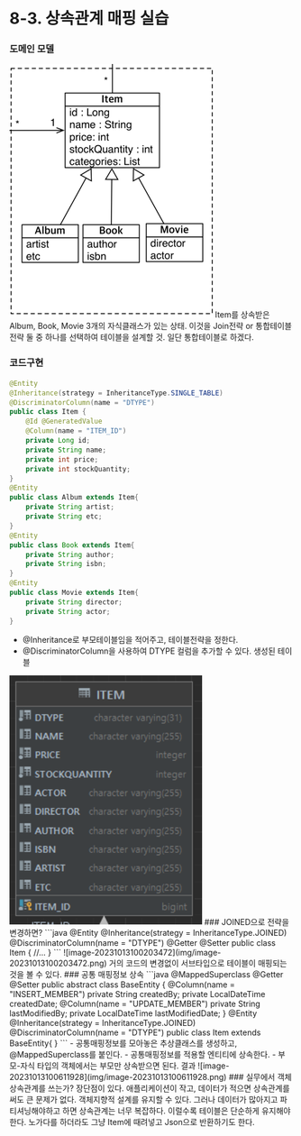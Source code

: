 # 8-3. 상속관계 매핑 실습
### 도메인 모델
![image-20231013095339160](img/image-20231013095339160.png)
Item를 상속받은 Album, Book, Movie 3개의 자식클래스가 있는 상태.
이것을 Join전략 or 통합테이블전략 둘 중 하나를 선택하여 테이블을 설계할 것.
일단 통합테이블로 하겠다.
### 코드구현
```java
@Entity
@Inheritance(strategy = InheritanceType.SINGLE_TABLE)
@DiscriminatorColumn(name = "DTYPE")
public class Item {
    @Id @GeneratedValue
    @Column(name = "ITEM_ID")
    private Long id;
    private String name;
    private int price;
    private int stockQuantity;
}
@Entity
public class Album extends Item{
    private String artist;
    private String etc;
}
@Entity
public class Book extends Item{
    private String author;
    private String isbn;
}
@Entity
public class Movie extends Item{
    private String director;
    private String actor;
}
```
- @Inheritance로 부모테이블임을 적어주고, 테이블전략을 정한다.
- @DiscriminatorColumn을 사용하여 DTYPE 컬럼을 추가할 수 있다.
생성된 테이블
<img src="img/image-20231013095943387.png" alt="image-20231013095943387" style="zoom:150%;" />
### JOINED으로 전략을 변경하면?
```java
@Entity
@Inheritance(strategy = InheritanceType.JOINED)
@DiscriminatorColumn(name = "DTYPE")
@Getter @Setter
public class Item {
	//...
}
```
![image-20231013100203472](img/image-20231013100203472.png)
거의 코드의 변경없이 서브타입으로 테이블이 매핑되는 것을 볼 수 있다.
### 공통 매핑정보 상속
```java
@MappedSuperclass
@Getter @Setter
public abstract class BaseEntity {
    @Column(name = "INSERT_MEMBER")
    private String createdBy;
    private LocalDateTime createdDate;
    @Column(name = "UPDATE_MEMBER")
    private String lastModifiedBy;
    private LocalDateTime lastModifiedDate;
}
@Entity
@Inheritance(strategy = InheritanceType.JOINED)
@DiscriminatorColumn(name = "DTYPE")
public class Item extends BaseEntity{
}
```
- 공통매핑정보를 모아놓은 추상클래스를 생성하고, @MappedSuperclass를 붙인다.
- 공통매핑정보를 적용할 엔티티에 상속한다.
- 부모-자식 타입의 객체에서는 부모만 상속받으면 된다.
결과
![image-20231013100611928](img/image-20231013100611928.png)
### 실무에서 객체 상속관계를 쓰는가?
장단점이 있다.
애플리케이션이 작고, 데이터가 적으면 상속관계를 써도 큰 문제가 없다.
객체지향적 설계를 유지할 수 있다.
그러나 데이터가 많아지고 파티셔닝해야하고 하면 상속관계는 너무 복잡하다. 이럴수록 테이블은 단순하게 유지해야한다.
노가다를 하더라도 그냥 Item에 때려넣고 Json으로 반환하기도 한다.
